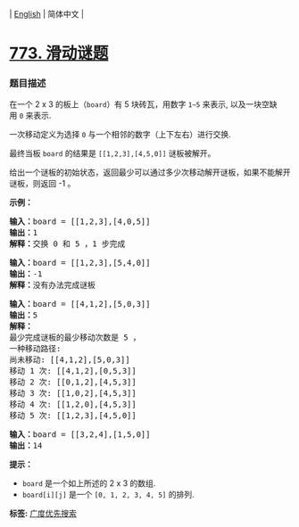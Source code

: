 | [English](README_EN.md) | 简体中文 |

# [773. 滑动谜题](https://leetcode-cn.com/problems/sliding-puzzle)
 ### 题目描述
<p>在一个 2 x 3 的板上（<code>board</code>）有 5 块砖瓦，用数字 <code>1~5</code> 来表示, 以及一块空缺用&nbsp;<code>0</code>&nbsp;来表示.</p>

<p>一次移动定义为选择&nbsp;<code>0</code>&nbsp;与一个相邻的数字（上下左右）进行交换.</p>

<p>最终当板&nbsp;<code>board</code>&nbsp;的结果是&nbsp;<code>[[1,2,3],[4,5,0]]</code>&nbsp;谜板被解开。</p>

<p>给出一个谜板的初始状态，返回最少可以通过多少次移动解开谜板，如果不能解开谜板，则返回 -1 。</p>

<p><strong>示例：</strong></p>

<pre>
<strong>输入：</strong>board = [[1,2,3],[4,0,5]]
<strong>输出：</strong>1
<strong>解释：</strong>交换 0 和 5 ，1 步完成
</pre>

<pre>
<strong>输入：</strong>board = [[1,2,3],[5,4,0]]
<strong>输出：</strong>-1
<strong>解释：</strong>没有办法完成谜板
</pre>

<pre>
<strong>输入：</strong>board = [[4,1,2],[5,0,3]]
<strong>输出：</strong>5
<strong>解释：</strong>
最少完成谜板的最少移动次数是 5 ，
一种移动路径:
尚未移动: [[4,1,2],[5,0,3]]
移动 1 次: [[4,1,2],[0,5,3]]
移动 2 次: [[0,1,2],[4,5,3]]
移动 3 次: [[1,0,2],[4,5,3]]
移动 4 次: [[1,2,0],[4,5,3]]
移动 5 次: [[1,2,3],[4,5,0]]
</pre>

<pre>
<strong>输入：</strong>board = [[3,2,4],[1,5,0]]
<strong>输出：</strong>14
</pre>

<p><strong>提示：</strong></p>

<ul>
	<li><code>board</code>&nbsp;是一个如上所述的 2 x 3 的数组.</li>
	<li><code>board[i][j]</code>&nbsp;是一个&nbsp;<code>[0, 1, 2, 3, 4, 5]</code>&nbsp;的排列.</li>
</ul>

**标签:**  [广度优先搜索](https://leetcode-cn.com/tag/breadth-first-search) 